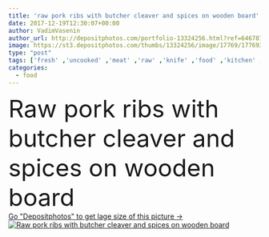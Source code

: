 ```yaml
---
title: 'raw pork ribs with butcher cleaver and spices on wooden board'
date: 2017-12-19T12:30:07+00:00
author: VadimVasenin
author_url: http://depositphotos.com/portfolio-13324256.html?ref=64678756
image: https://st3.depositphotos.com/thumbs/13324256/image/17769/177693250/api_thumb_450.jpg?forcejpeg=true
type: "post"
tags: ['fresh' ,'uncooked' ,'meat' ,'raw' ,'knife' ,'food' ,'kitchen' ,'wooden' ,'cuisine' ,'preparation' ,'protein' ,'loin' ,'tasty' ,'appetizing' ,'homemade' ,'meal' ,'recipe' ,'black' ,'dark' ,'cut' ,'rustic' ,'nutrition' ,'cookery' ,'prepare' ,'pepper' ,'rosemary' ,'aromatic' ,'culinary' ,'wood' ,'aroma' ,'ingredients' ,'thick' ,'appetite' ,'pork' ,'spices' ,'process' ,'salt' ,'seasoned' ,'ribs' ,'unprepared' ,'spiced' ,'cutting board' ,'still life' ,'copy space' ,'Domestic Life' ,'food prep' ,'butcher cleaver' ]
categories: 
  - food
---
```

<div aling="center">
            <font size="60"> Raw pork ribs with butcher cleaver and spices on wooden board</font>   
</div>
<div>
    <a href='https://depositphotos.com/177693250/stock-photo-raw-pork-ribs-butcher-cleaver.html?ref=64678756' target=_blank > Go "Depositphotos" to get lage size of this picture ->
        <img href='https://depositphotos.com/177693250/stock-photo-raw-pork-ribs-butcher-cleaver.html?ref=64678756' src='https://st3.depositphotos.com/13324256/17769/i/950/depositphotos_177693250-stock-photo-raw-pork-ribs-butcher-cleaver.jpg?forcejpeg=true' alt='Raw pork ribs with butcher cleaver and spices on wooden board' >
    </a>
</div>
